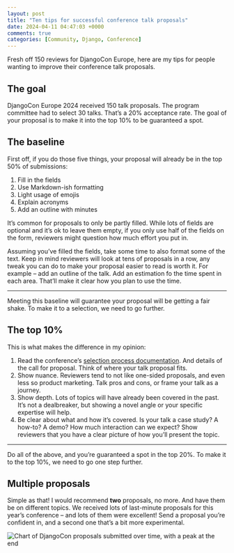 ```yaml
---
layout: post
title: "Ten tips for successful conference talk proposals"
date: 2024-04-11 04:47:03 +0000
comments: true
categories: [Community, Django, Conference]
---
```


Fresh off 150 reviews for DjangoCon Europe, here are my tips for people wanting to improve their conference talk proposals.

<!-- more -->

## The goal

DjangoCon Europe 2024 received 150 talk proposals. The program committee had to select 30 talks. That’s a 20% acceptance rate. The goal of your proposal is to make it into the top 10% to be guaranteed a spot.

## The baseline

First off, if you do those five things, your proposal will already be in the top 50% of submissions:

1. Fill in the fields
2. Use Markdown-ish formatting
3. Light usage of emojis
4. Explain acronyms
5. Add an outline with minutes

It’s common for proposals to only be partly filled. While lots of fields are optional and it’s ok to leave them empty, if you only use half of the fields on the form, reviewers might question how much effort you put in.

Assuming you’ve filled the fields, take some time to also format some of the text. Keep in mind reviewers will look at tens of proposals in a row, any tweak you can do to make your proposal easier to read is worth it. For example – add an outline of the talk. Add an estimation fo the time spent in each area. That’ll make it clear how you plan to use the time.

---

Meeting this baseline will guarantee your proposal will be getting a fair shake. To make it to a selection, we need to go further.

## The top 10%

This is what makes the difference in my opinion:

1. Read the conference’s [selection process documentation](https://2024.djangocon.eu/talks/selection_process/). And details of the call for proposal. Think of where your talk proposal fits.
2. Show nuance. Reviewers tend to not like one-sided proposals, and even less so product marketing. Talk pros and cons, or frame your talk as a journey.
3. Show depth. Lots of topics will have already been covered in the past. It’s not a dealbreaker, but showing a novel angle or your specific expertise will help.
4. Be clear about what and how it’s covered. Is your talk a case study? A how-to? A demo? How much interaction can we expect? Show reviewers that you have a clear picture of how you’ll present the topic.

---

Do all of the above, and you’re guaranteed a spot in the top 20%. To make it to the top 10%, we need to go one step further.

## Multiple proposals

Simple as that! I would recommend **two** proposals, no more. And have them be on different topics. We received lots of last-minute proposals for this year’s conference – and lots of them were excellent! Send a proposal you’re confident in, and a second one that’s a bit more experimental.

![Chart of DjangoCon proposals submitted over time, with a peak at the end](/images/blog/ten-tips-for-successful-conference-talk-proposals/pretalx-cfp-sends-spike-djangocon-europe-2024.png)
